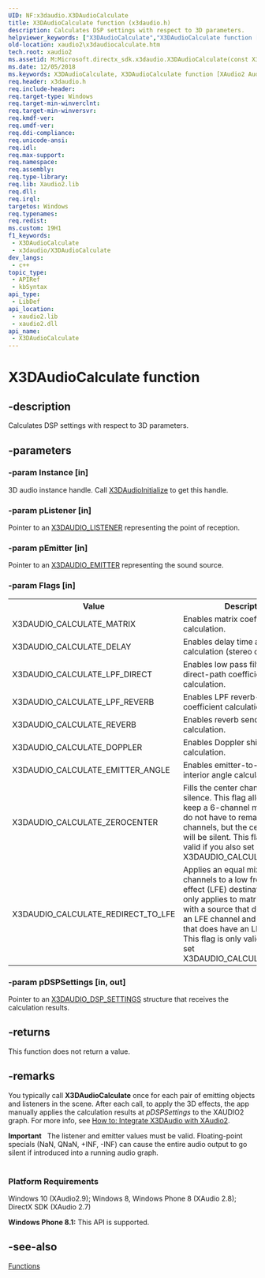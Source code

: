 ```yaml
---
UID: NF:x3daudio.X3DAudioCalculate
title: X3DAudioCalculate function (x3daudio.h)
description: Calculates DSP settings with respect to 3D parameters.
helpviewer_keywords: ["X3DAudioCalculate","X3DAudioCalculate function [XAudio2 Audio Mixing APIs]","x3daudio/X3DAudioCalculate","xaudio2.x3daudiocalculate"]
old-location: xaudio2\x3daudiocalculate.htm
tech.root: xaudio2
ms.assetid: M:Microsoft.directx_sdk.x3daudio.X3DAudioCalculate(const X3DAUDIO_HANDLE,const X3DAUDIO_LISTENER,const X3DAUDIO_EMITTER,UINT32,X3DAUDIO_DSP_SETTINGS@)
ms.date: 12/05/2018
ms.keywords: X3DAudioCalculate, X3DAudioCalculate function [XAudio2 Audio Mixing APIs], x3daudio/X3DAudioCalculate, xaudio2.x3daudiocalculate
req.header: x3daudio.h
req.include-header: 
req.target-type: Windows
req.target-min-winverclnt: 
req.target-min-winversvr: 
req.kmdf-ver: 
req.umdf-ver: 
req.ddi-compliance: 
req.unicode-ansi: 
req.idl: 
req.max-support: 
req.namespace: 
req.assembly: 
req.type-library: 
req.lib: Xaudio2.lib
req.dll: 
req.irql: 
targetos: Windows
req.typenames: 
req.redist: 
ms.custom: 19H1
f1_keywords:
 - X3DAudioCalculate
 - x3daudio/X3DAudioCalculate
dev_langs:
 - c++
topic_type:
 - APIRef
 - kbSyntax
api_type:
 - LibDef
api_location:
 - xaudio2.lib
 - xaudio2.dll
api_name:
 - X3DAudioCalculate
---
```


# X3DAudioCalculate function


## -description

Calculates DSP settings with respect to 3D parameters.

## -parameters

### -param Instance [in]

3D audio instance handle. Call <a href="https://docs.microsoft.com/windows/desktop/api/x3daudio/nf-x3daudio-x3daudioinitialize">X3DAudioInitialize</a> to get this handle.

### -param pListener [in]

Pointer to an <a href="https://docs.microsoft.com/windows/desktop/api/x3daudio/ns-x3daudio-x3daudio_listener">X3DAUDIO_LISTENER</a> representing the point of reception.

### -param pEmitter [in]

Pointer to an <a href="https://docs.microsoft.com/windows/desktop/api/x3daudio/ns-x3daudio-x3daudio_emitter">X3DAUDIO_EMITTER</a> representing the sound source.

### -param Flags [in]

<table>
<tr>
<th>Value</th>
<th>Description</th>
</tr>
<tr>
<td>X3DAUDIO_CALCULATE_MATRIX</td>
<td>Enables matrix coefficient table calculation. </td>
</tr>
<tr>
<td>X3DAUDIO_CALCULATE_DELAY</td>
<td>Enables delay time array calculation (stereo only). </td>
</tr>
<tr>
<td>X3DAUDIO_CALCULATE_LPF_DIRECT</td>
<td>Enables low pass filter (LPF) direct-path coefficient calculation. </td>
</tr>
<tr>
<td>X3DAUDIO_CALCULATE_LPF_REVERB</td>
<td>Enables LPF reverb-path coefficient calculation. </td>
</tr>
<tr>
<td>X3DAUDIO_CALCULATE_REVERB</td>
<td>Enables reverb send level calculation. </td>
</tr>
<tr>
<td>X3DAUDIO_CALCULATE_DOPPLER</td>
<td>Enables Doppler shift factor calculation. </td>
</tr>
<tr>
<td>X3DAUDIO_CALCULATE_EMITTER_ANGLE</td>
<td>Enables emitter-to-listener interior angle calculation. </td>
</tr>
<tr>
<td>X3DAUDIO_CALCULATE_ZEROCENTER</td>
<td>Fills the center channel with silence.
         This flag allows you to keep a 6-channel matrix so you do not have to remap the channels, 
         but the center channel will be silent.  This flag is only valid if you also set
         X3DAUDIO_CALCULATE_MATRIX. </td>
</tr>
<tr>
<td>X3DAUDIO_CALCULATE_REDIRECT_TO_LFE</td>
<td>Applies an equal mix of all source channels
           to a low frequency effect (LFE) destination channel. It only applies to matrix calculations
           with a source that does not have an LFE channel and a destination that does have an LFE
           channel.  This flag is only valid  if you also set X3DAUDIO_CALCULATE_MATRIX. </td>
</tr>
</table>

### -param pDSPSettings [in, out]

Pointer to an <a href="https://docs.microsoft.com/windows/desktop/api/x3daudio/ns-x3daudio-x3daudio_dsp_settings">X3DAUDIO_DSP_SETTINGS</a> structure that receives the calculation results.

## -returns

This function does not return a value.

## -remarks

You typically call <b>X3DAudioCalculate</b> once for each pair of emitting objects and listeners in the scene. After each call, to apply the 3D effects, the app manually applies the calculation results at <i>pDSPSettings</i> to the XAUDIO2 graph. For more info, see <a href="https://docs.microsoft.com/windows/desktop/xaudio2/how-to--integrate-x3daudio-with-xaudio2">How to: Integrate X3DAudio with XAudio2</a>.

<div class="alert"><b>Important</b>   The listener and emitter values must be valid. Floating-point specials (NaN, QNaN, +INF, -INF) can cause the entire audio output to go silent if introduced into a running audio graph.</div>
<div> </div>
<h3><a id="Platform_Requirements"></a><a id="platform_requirements"></a><a id="PLATFORM_REQUIREMENTS"></a>Platform Requirements</h3>
Windows 10 (XAudio2.9); Windows 8, Windows Phone 8 (XAudio 2.8); DirectX SDK (XAudio 2.7)

<b>Windows Phone 8.1:</b> This API is supported.

## -see-also

<a href="https://docs.microsoft.com/windows/desktop/xaudio2/functions">Functions</a>


